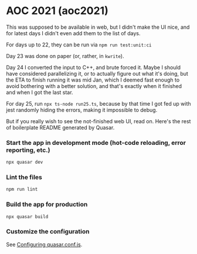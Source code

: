 # AOC 2021 (aoc2021)

This was supposed to be available in web, but I didn't make the UI nice, and for latest days I didn't even add them to the list of days.

For days up to 22, they can be run via `npm run test:unit:ci`

Day 23 was done on paper (or, rather, in `kwrite`).

Day 24 I converted the input to C++, and brute forced it. Maybe I should have considered parallelizing it, or to actually figure out what it's doing, but the ETA to finish running it was mid Jan, which I deemed fast enough to avoid bothering with a better solution, and that's exactly when it finished and when I got the last star.

For day 25, run `npx ts-node run25.ts`, because by that time I got fed up with jest randomly hiding the errors, making it impossible to debug.

But if you really wish to see the not-finished web UI, read on. Here's the rest of boilerplate README generated by Quasar.

### Start the app in development mode (hot-code reloading, error reporting, etc.)
```bash
npx quasar dev
```

### Lint the files
```bash
npm run lint
```

### Build the app for production
```bash
npx quasar build
```

### Customize the configuration
See [Configuring quasar.conf.js](https://quasar.dev/quasar-cli/quasar-conf-js).
